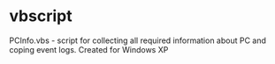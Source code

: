 # vbscript

PCInfo.vbs - script for collecting all required information about PC and coping event logs. Created for Windows XP
